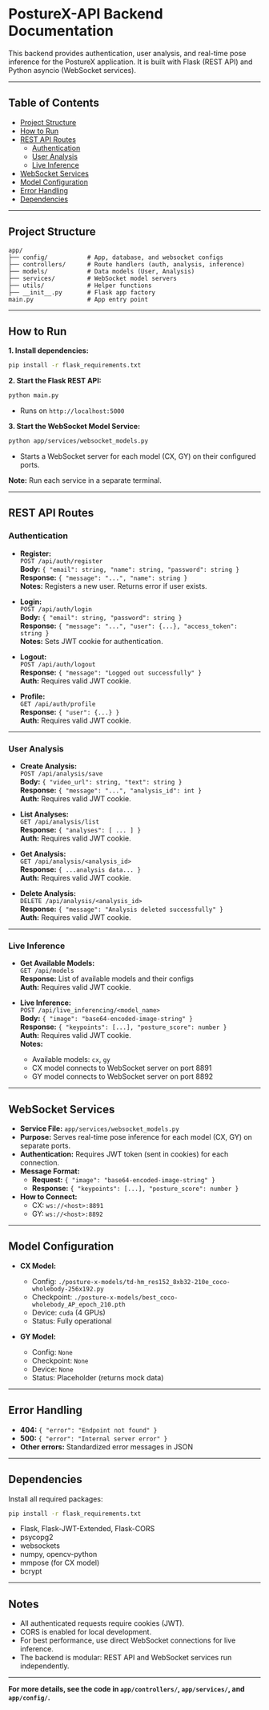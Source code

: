 # PostureX-API Backend Documentation

This backend provides authentication, user analysis, and real-time pose inference for the PostureX application. It is built with Flask (REST API) and Python asyncio (WebSocket services).

---

## Table of Contents
- [Project Structure](#project-structure)
- [How to Run](#how-to-run)
- [REST API Routes](#rest-api-routes)
  - [Authentication](#authentication)
  - [User Analysis](#user-analysis)
  - [Live Inference](#live-inference)
- [WebSocket Services](#websocket-services)
- [Model Configuration](#model-configuration)
- [Error Handling](#error-handling)
- [Dependencies](#dependencies)

---

## Project Structure
```
app/
├── config/           # App, database, and websocket configs
├── controllers/      # Route handlers (auth, analysis, inference)
├── models/           # Data models (User, Analysis)
├── services/         # WebSocket model servers
├── utils/            # Helper functions
├── __init__.py       # Flask app factory
main.py               # App entry point
```

---

## How to Run

**1. Install dependencies:**
```bash
pip install -r flask_requirements.txt
```

**2. Start the Flask REST API:**
```bash
python main.py
```
- Runs on `http://localhost:5000`

**3. Start the WebSocket Model Service:**
```bash
python app/services/websocket_models.py
```
- Starts a WebSocket server for each model (CX, GY) on their configured ports.

**Note:** Run each service in a separate terminal.

---

## REST API Routes

### Authentication

- **Register:**  
  `POST /api/auth/register`  
  **Body:** `{ "email": string, "name": string, "password": string }`  
  **Response:** `{ "message": "...", "name": string }`  
  **Notes:** Registers a new user. Returns error if user exists.

- **Login:**  
  `POST /api/auth/login`  
  **Body:** `{ "email": string, "password": string }`  
  **Response:** `{ "message": "...", "user": {...}, "access_token": string }`  
  **Notes:** Sets JWT cookie for authentication.

- **Logout:**  
  `POST /api/auth/logout`  
  **Response:** `{ "message": "Logged out successfully" }`  
  **Auth:** Requires valid JWT cookie.

- **Profile:**  
  `GET /api/auth/profile`  
  **Response:** `{ "user": {...} }`  
  **Auth:** Requires valid JWT cookie.

---

### User Analysis

- **Create Analysis:**  
  `POST /api/analysis/save`  
  **Body:** `{ "video_url": string, "text": string }`  
  **Response:** `{ "message": "...", "analysis_id": int }`  
  **Auth:** Requires valid JWT cookie.

- **List Analyses:**  
  `GET /api/analysis/list`  
  **Response:** `{ "analyses": [ ... ] }`  
  **Auth:** Requires valid JWT cookie.

- **Get Analysis:**  
  `GET /api/analysis/<analysis_id>`  
  **Response:** `{ ...analysis data... }`  
  **Auth:** Requires valid JWT cookie.

- **Delete Analysis:**  
  `DELETE /api/analysis/<analysis_id>`  
  **Response:** `{ "message": "Analysis deleted successfully" }`  
  **Auth:** Requires valid JWT cookie.

---

### Live Inference

- **Get Available Models:**  
  `GET /api/models`  
  **Response:** List of available models and their configs  
  **Auth:** Requires valid JWT cookie.

- **Live Inference:**  
  `POST /api/live_inferencing/<model_name>`  
  **Body:** `{ "image": "base64-encoded-image-string" }`  
  **Response:** `{ "keypoints": [...], "posture_score": number }`  
  **Auth:** Requires valid JWT cookie.  
  **Notes:**  
    - Available models: `cx`, `gy`  
    - CX model connects to WebSocket server on port 8891  
    - GY model connects to WebSocket server on port 8892

---

## WebSocket Services

- **Service File:** `app/services/websocket_models.py`
- **Purpose:** Serves real-time pose inference for each model (CX, GY) on separate ports.
- **Authentication:** Requires JWT token (sent in cookies) for each connection.
- **Message Format:**  
  - **Request:** `{ "image": "base64-encoded-image-string" }`  
  - **Response:** `{ "keypoints": [...], "posture_score": number }`
- **How to Connect:**  
  - CX: `ws://<host>:8891`  
  - GY: `ws://<host>:8892`

---

## Model Configuration

- **CX Model:**  
  - Config: `./posture-x-models/td-hm_res152_8xb32-210e_coco-wholebody-256x192.py`
  - Checkpoint: `./posture-x-models/best_coco-wholebody_AP_epoch_210.pth`
  - Device: `cuda` (4 GPUs)
  - Status: Fully operational

- **GY Model:**  
  - Config: `None`
  - Checkpoint: `None`
  - Device: `None`
  - Status: Placeholder (returns mock data)

---

## Error Handling

- **404:** `{ "error": "Endpoint not found" }`
- **500:** `{ "error": "Internal server error" }`
- **Other errors:** Standardized error messages in JSON

---

## Dependencies

Install all required packages:
```bash
pip install -r flask_requirements.txt
```
- Flask, Flask-JWT-Extended, Flask-CORS
- psycopg2
- websockets
- numpy, opencv-python
- mmpose (for CX model)
- bcrypt

---

## Notes

- All authenticated requests require cookies (JWT).
- CORS is enabled for local development.
- For best performance, use direct WebSocket connections for live inference.
- The backend is modular: REST API and WebSocket services run independently.

---

**For more details, see the code in `app/controllers/`, `app/services/`, and `app/config/`.**
